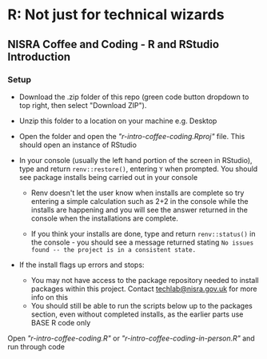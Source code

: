 # R: Not just for technical wizards
## NISRA Coffee and Coding - R and RStudio Introduction

### Setup 
- Download the .zip folder of this repo (green code button dropdown to top right, then select "Download ZIP").

- Unzip this folder to a location on your machine e.g. Desktop

- Open the folder and open the _"r-intro-coffee-coding.Rproj"_ file. This should open an instance of RStudio

- In your console (usually the left hand portion of the screen in RStudio), type and return `renv::restore()`, entering `Y` when prompted. You should see package installs being carried out in your console

  - Renv doesn't let the user know when installs are complete so try entering a simple calculation such as 2+2 in the console while the installs are happening and you will see the answer returned in the console when the installations are complete.
  
  - If you think your installs are done, type and return `renv::status()` in the console - you should see a message returned stating `No issues found -- the project is in a consistent state.`

- If the install flags up errors and stops:
  - You may not have access to the package repository needed to install packages within this project. Contact techlab@nisra.gov.uk for more info on this
  - You should still be able to run the scripts below up to the packages section, even without completed installs, as the earlier parts use BASE R code only

Open _"r-intro-coffee-coding.R"_ or _"r-intro-coffee-coding-in-person.R"_ and run through code
